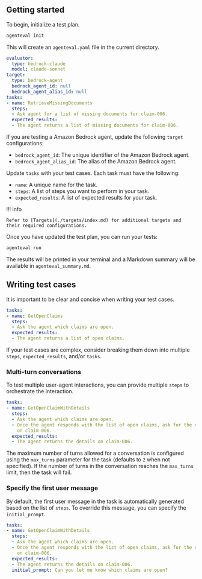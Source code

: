 ## Getting started

To begin, initialize a test plan.

```bash
agenteval init
```

This will create an `agenteval.yaml` file in the current directory.

```yaml
evaluator:
  type: bedrock-claude
  model: claude-sonnet
target:
  type: bedrock-agent
  bedrock_agent_id: null
  bedrock_agent_alias_id: null
tasks:
- name: RetrieveMissingDocuments
  steps:
  - Ask agent for a list of missing documents for claim-006.
  expected_results:
  - The agent returns a list of missing documents for claim-006.
```

If you are testing a Amazon Bedrock agent, update the following `target` configurations:

- `bedrock_agent_id`: The unique identifier of the Amazon Bedrock agent. 
- `bedrock_agent_alias_id`: The alias of the Amazon Bedrock agent.

Update `tasks` with your test cases. Each task must have the following:
   
- `name`: A unique name for the task.
- `steps`: A list of steps you want to perform in your task.
- `expected_results`: A list of expected results for your task.

!!! info
            
    Refer to [Targets](./targets/index.md) for additional targets and their required configurations.

Once you have updated the test plan, you can run your tests:

```bash
agenteval run
```

The results will be printed in your terminal and a Markdown summary will be available in `agenteval_summary.md`.


## Writing test cases

It is important to be clear and concise when writing your test cases.

```yaml
tasks:
- name: GetOpenClaims
  steps:
  - Ask the agent which claims are open.
  expected_results:
  - The agent returns a list of open claims.
```

If your test cases are complex, consider breaking them down into multiple `steps`, `expected_results`, and/or `tasks`.

### Multi-turn conversations

To test multiple user-agent interactions, you can provide multiple `steps` to orchestrate the interaction.


```yaml
tasks:
- name: GetOpenClaimWithDetails
  steps:
  - Ask the agent which claims are open.
  - Once the agent responds with the list of open claims, ask for the details
    on claim-006.
  expected_results:
  - The agent returns the details on claim-006.
```
  
The maximum number of turns allowed for a conversation is configured using the `max_turns` parameter for the task (defaults to `2` when not specified).
If the number of turns in the conversation reaches the `max_turns` limit, then the task will fail.

### Specify the first user message

By default, the first user message in the task is automatically generated based on the list of `steps`. To override this message, you can specify the `initial_prompt`.

```yaml
tasks:
- name: GetOpenClaimWithDetails
  steps:
  - Ask the agent which claims are open.
  - Once the agent responds with the list of open claims, ask for the details
    on claim-006.
  expected_results:
  - The agent returns the details on claim-006.
  initial_prompt: Can you let me know which claims are open?
```